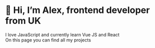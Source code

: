 # 👋 Hi, I’m Alex, frontend developer from UK

I love JavaScript and currently learn Vue JS and React  
On this page you can find all my projects



